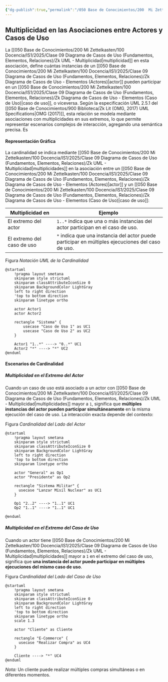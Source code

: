 ```yaml
---
{"dg-publish":true,"permalink":"/050 Base de Conocimientos/200  Mi Zettelkasten/100 Docencia/IS1/2025/Clase 09 Diagrama de Casos de Uso (Fundamentos, Elementos, Relaciones)/Zk Diagrama de Casos de Uso - Relaciones (Entre Actores y Casos de Uso, Multiplicidad)/","tags":["digitalGarden","diagramaCasosDeUso","relaciones"]}
---
```


## Multiplicidad en las Asociaciones entre Actores y Casos de Uso

La [[050 Base de Conocimientos/200  Mi Zettelkasten/100 Docencia/IS1/2025/Clase 09 Diagrama de Casos de Uso (Fundamentos, Elementos, Relaciones)/Zk UML - Multiplicidad\|multiplicidad]] en esta asociación, define cuántas instancias de un [[050 Base de Conocimientos/200  Mi Zettelkasten/100 Docencia/IS1/2025/Clase 09 Diagrama de Casos de Uso (Fundamentos, Elementos, Relaciones)/Zk Diagrama de Casos de Uso - Elementos (Actores)\|actor]] pueden participar en un [[050 Base de Conocimientos/200  Mi Zettelkasten/100 Docencia/IS1/2025/Clase 09 Diagrama de Casos de Uso (Fundamentos, Elementos, Relaciones)/Zk Diagrama de Casos de Uso - Elementos (Caso de Uso)\|caso de uso]], o viceversa. Según la especificación UML 2.5.1 del [[050 Base de Conocimientos/900 Biblioteca/Zk Lit (OMG, 2017) UML Specifications\|OMG (2017)]], esta relación se modela mediante asociaciones con multiplicidades en sus extremos, lo que permite representar escenarios complejos de interacción, agregando una semántica precisa. Es 

#### Representación Gráfica

La cardinalidad se indica mediante [[050 Base de Conocimientos/200  Mi Zettelkasten/100 Docencia/IS1/2025/Clase 09 Diagrama de Casos de Uso (Fundamentos, Elementos, Relaciones)/Zk UML - Multiplicidad\|multiplicidades]] en la asociación entre un [[050 Base de Conocimientos/200  Mi Zettelkasten/100 Docencia/IS1/2025/Clase 09 Diagrama de Casos de Uso (Fundamentos, Elementos, Relaciones)/Zk Diagrama de Casos de Uso - Elementos (Actores)\|actor]] y un [[050 Base de Conocimientos/200  Mi Zettelkasten/100 Docencia/IS1/2025/Clase 09 Diagrama de Casos de Uso (Fundamentos, Elementos, Relaciones)/Zk Diagrama de Casos de Uso - Elementos (Caso de Uso)\|caso de uso]]:

| Multiplicidad en           | Ejemplo                                                                                           |
| -------------------------- | ------------------------------------------------------------------------------------------------- |
| El extremo del actor       | `1..*` indica que una o más instancias del actor participan en el caso de uso.                    |
| El extremo del caso de uso | `*` indica que una instancia del actor puede participar en múltiples ejecuciones del caso de uso. |

Figura
_Notación UML de la Cardinalidad_
```plantuml
@startuml
	!pragma layout smetana
	skinparam style strictuml
	skinparam classAttributeIconSize 0
	skinparam BackgroundColor LightGray
	left to right direction
	'top to bottom direction
	skinparam linetype ortho

	actor Actor1
	actor Actor2

	rectangle "Sistema" {
		usecase "Caso de Uso 1" as UC1
		usecase "Caso de Uso 2" as UC2
	}

	Actor1 "1..*" ----> "0..*" UC1
	Actor2 "*" ----> "*" UC2
@enduml
```

#### Escenarios de Cardinalidad

##### Multiplicidad en el Extremo del Actor

Cuando un caso de uso está asociado a un actor con [[050 Base de Conocimientos/200  Mi Zettelkasten/100 Docencia/IS1/2025/Clase 09 Diagrama de Casos de Uso (Fundamentos, Elementos, Relaciones)/Zk UML - Multiplicidad\|multiplicidades]] mayor a `1`, significa que **múltiples instancias del actor pueden participar simultáneamente** en la misma ejecución del caso de uso. La interacción exacta depende del contexto:

Figura
_Cardinalidad del Lado del Actor_
```plantuml
@startuml
	!pragma layout smetana
	skinparam style strictuml
	skinparam classAttributeIconSize 0
	skinparam BackgroundColor LightGray
	left to right direction
	'top to bottom direction
	skinparam linetype ortho

	actor "General" as Op1
	actor "Presidente" as Op2

	rectangle "Sistema Militar" {
	  usecase "Lanzar Misil Nuclear" as UC1
	}

	Op1 "2..2" ----> "1..1" UC1
	Op2 "1..1" ----> "1..1" UC1

@enduml
```

##### Multiplicidad en el Extremo del Caso de Uso

Cuando un actor tiene [[050 Base de Conocimientos/200  Mi Zettelkasten/100 Docencia/IS1/2025/Clase 09 Diagrama de Casos de Uso (Fundamentos, Elementos, Relaciones)/Zk UML - Multiplicidad\|multiplicidades]] mayor a `1` en el extremo del caso de uso, significa que **una instancia del actor puede participar en múltiples ejecuciones del mismo caso de uso**.

Figura
_Cardinalidad del Lado del Caso de Uso_
```plantuml
@startuml
	!pragma layout smetana
	skinparam style strictuml
	skinparam classAttributeIconSize 0
	skinparam BackgroundColor LightGray
	left to right direction
	'top to bottom direction
	skinparam linetype ortho
	scale 1.3
	
	actor "Cliente" as Cliente

	rectangle "E-Commerce" {
	  usecase "Realizar Compra" as UC4
	}
	
	Cliente ----> "*" UC4
@enduml
```
_Nota:_ Un cliente puede realizar múltiples compras simultáneas o en diferentes momentos.
